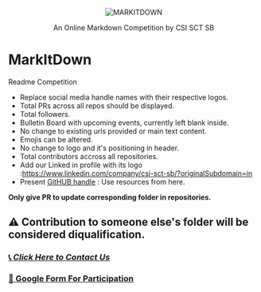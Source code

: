 <p align="center">
 <img src="https://github.com/CSI-SCT-SB/MarkItDown/blob/main/DON'T%20OPEN%20THIS/png_20221106_132758_0000.png" alt="MARKITDOWN" />
 <p align="center">An Online Markdown Competition by CSI SCT SB</p>
</p>

# MarkItDown
Readme Competition 

- Replace social media handle names with their respective logos.
- Total PRs across all repos should be displayed.
- Total followers.
- Bulletin Board with upcoming events, currently left blank inside.
- No change to existing urls provided or main text content.
- Emojis can be altered.
- No change to logo and it's positioning in header.
- Total contributors accross all repositories.
- Add our Linked in profile with its logo :https://www.linkedin.com/company/csi-sct-sb/?originalSubdomain=in
- Present [GitHUB handle](https://github.com/CSI-SCT-SB/CSI-SCT-SB) : Use resources from here.


**Only give PR to update corresponding folder in repositories.**
## ⚠️ Contribution to someone else's folder will be considered diqualification.

### [📞 *Click Here to Contact Us*](https://chat.whatsapp.com/I3aYaHTC31G8C35zMzRod7)
### [📝 Google Form For Participation]()
